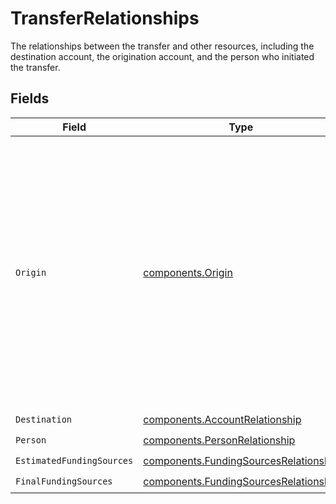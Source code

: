 # TransferRelationships

The relationships between the transfer and other resources, including the destination account, the origination account, and the person who initiated the transfer.



## Fields

| Field                                                                                                                                                                                                                                                                                                                              | Type                                                                                                                                                                                                                                                                                                                               | Required                                                                                                                                                                                                                                                                                                                           | Description                                                                                                                                                                                                                                                                                                                        |
| ---------------------------------------------------------------------------------------------------------------------------------------------------------------------------------------------------------------------------------------------------------------------------------------------------------------------------------- | ---------------------------------------------------------------------------------------------------------------------------------------------------------------------------------------------------------------------------------------------------------------------------------------------------------------------------------- | ---------------------------------------------------------------------------------------------------------------------------------------------------------------------------------------------------------------------------------------------------------------------------------------------------------------------------------- | ---------------------------------------------------------------------------------------------------------------------------------------------------------------------------------------------------------------------------------------------------------------------------------------------------------------------------------- |
| `Origin`                                                                                                                                                                                                                                                                                                                           | [components.Origin](../../models/components/origin.md)                                                                                                                                                                                                                                                                             | :heavy_check_mark:                                                                                                                                                                                                                                                                                                                 | Origin may be a reference to either a Paycheck or an Account.<br/><br/>User-created transfers always originate from an Account with `account_type` `EARNINGS_BALANCE`.<br/><br/>A transfer that originates from a Paycheck is a  <br/>system-created record that describes a credit of earnings to an account with `account_type` `EARNINGS_BALANCE`.<br/> |
| `Destination`                                                                                                                                                                                                                                                                                                                      | [components.AccountRelationship](../../models/components/accountrelationship.md)                                                                                                                                                                                                                                                   | :heavy_check_mark:                                                                                                                                                                                                                                                                                                                 | N/A                                                                                                                                                                                                                                                                                                                                |
| `Person`                                                                                                                                                                                                                                                                                                                           | [components.PersonRelationship](../../models/components/personrelationship.md)                                                                                                                                                                                                                                                     | :heavy_check_mark:                                                                                                                                                                                                                                                                                                                 | N/A                                                                                                                                                                                                                                                                                                                                |
| `EstimatedFundingSources`                                                                                                                                                                                                                                                                                                          | [components.FundingSourcesRelationship](../../models/components/fundingsourcesrelationship.md)                                                                                                                                                                                                                                     | :heavy_check_mark:                                                                                                                                                                                                                                                                                                                 | N/A                                                                                                                                                                                                                                                                                                                                |
| `FinalFundingSources`                                                                                                                                                                                                                                                                                                              | [components.FundingSourcesRelationship](../../models/components/fundingsourcesrelationship.md)                                                                                                                                                                                                                                     | :heavy_check_mark:                                                                                                                                                                                                                                                                                                                 | N/A                                                                                                                                                                                                                                                                                                                                |